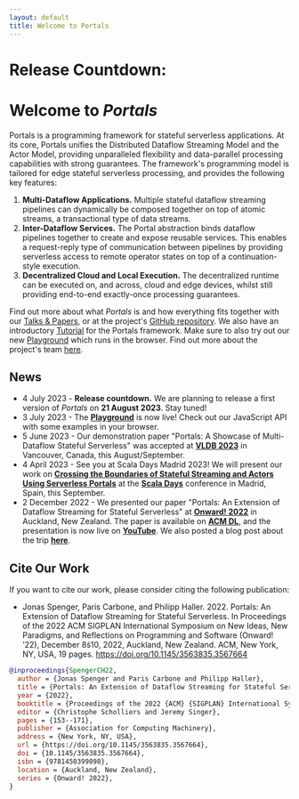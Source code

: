 ```yaml
---
layout: default
title: Welcome to Portals
---
```


# Release Countdown: <span id="countdown"></span>

# Welcome to *Portals*

Portals is a programming framework for stateful serverless applications. At its core, Portals unifies the Distributed Dataflow Streaming Model and the Actor Model, providing unparalleled flexibility and data-parallel processing capabilities with strong guarantees. The framework's programming model is tailored for edge stateful serverless processing, and provides the following key features:

1. **Multi-Dataflow Applications.** Multiple stateful dataflow streaming pipelines can dynamically be composed together on top of atomic streams, a transactional type of data streams.
2. **Inter-Dataflow Services.** The Portal abstraction binds dataflow pipelines together to create and expose reusable services. This enables a request-reply type of communication between pipelines by providing serverless access to remote operator states on top of a continuation-style execution.
3. **Decentralized Cloud and Local Execution.** The decentralized runtime can be executed on, and across, cloud and edge devices, whilst still providing end-to-end exactly-once processing guarantees.

Find out more about what *Portals* is and how everything fits together with our [Talks & Papers](/talks-&-papers), or at the project's [GitHub repository](https://github.com/portals-project). We also have an introductory [Tutorial](/tutorial) for the Portals framework. Make sure to also try out our new [Playground](https://www.portals-project.org/playground/) which runs in the browser. Find out more about the project's team [here](/team).

## News

* 4 July 2023 - **<span class="portals">Release countdown.</span>** We are planning to release a first version of *Portals* on **<span class="portals">21 August 2023</span>**. Stay tuned!
* 3 July 2023 - The **[Playground](https://www.portals-project.org/playground/)** is now live! Check out our JavaScript API with some examples in your browser.
* 5 June 2023 - Our demonstration paper "Portals: A Showcase of Multi-Dataflow Stateful Serverless" was accepted at **[VLDB 2023](https://vldb.org/2023)** in Vancouver, Canada, this August/September.
* 4 April 2023 - See you at Scala Days Madrid 2023! We will present our work on **[Crossing the Boundaries of Stateful Streaming and Actors Using Serverless Portals](https://scaladays.org/madrid-2023/crossing-the-boundaries-of-stateful-streaming-and-actors-using-serverless-portals)** at the **[Scala Days](https://scaladays.org/)** conference in Madrid, Spain, this September.
* 2 December 2022 - We presented our paper "Portals: An Extension of Dataflow Streaming for Stateful Serverless" at **[Onward! 2022](https://2022.splashcon.org/track/splash-2022-Onward-papers)** in Auckland, New Zealand. The paper is available on **[ACM DL](https://dl.acm.org/doi/abs/10.1145/3563835.3567664)**, and the presentation is now live on **[YouTube](https://www.youtube.com/watch?v=LyLNjtENti4)**. We also posted a blog post about the trip **[here](/blog/onward-splash-22)**.

## Cite Our Work

If you want to cite our work, please consider citing the following publication:

* Jonas Spenger, Paris Carbone, and Philipp Haller. 2022. Portals: An Extension of Dataflow Streaming for Stateful Serverless. In Proceedings of the 2022 ACM SIGPLAN International Symposium on New Ideas, New Paradigms, and Reflections on Programming and Software (Onward! ’22), December 8ś10, 2022, Auckland, New Zealand. ACM, New York, NY, USA, 19 pages. https://doi.org/10.1145/3563835.3567664


<link rel="stylesheet" href="https://cdnjs.cloudflare.com/ajax/libs/highlight.js/10.7.2/styles/stackoverflow-light.min.css" integrity="sha512-cG1IdFxqipi3gqLmksLtuk13C+hBa57a6zpWxMeoY3Q9O6ooFxq50DayCdm0QrDgZjMUn23z/0PMZlgft7Yp5Q==" crossorigin="anonymous" />

<script src="https://cdnjs.cloudflare.com/ajax/libs/highlight.js/10.7.1/highlight.min.js" integrity="sha512-d00ajEME7cZhepRqSIVsQVGDJBdZlfHyQLNC6tZXYKTG7iwcF8nhlFuppanz8hYgXr8VvlfKh4gLC25ud3c90A==" crossorigin="anonymous"></script>
<script>hljs.highlightAll();</script>

```bibtex
@inproceedings{SpengerCH22,
  author = {Jonas Spenger and Paris Carbone and Philipp Haller},
  title = {Portals: An Extension of Dataflow Streaming for Stateful Serverless},
  year = {2022},
  booktitle = {Proceedings of the 2022 {ACM} {SIGPLAN} International Symposium on New Ideas, New Paradigms, and Reflections on Programming and Software, Onward! 2022, Auckland, New Zealand, December 8-10, 2022},
  editor = {Christophe Scholliers and Jeremy Singer},
  pages = {153--171},
  publisher = {Association for Computing Machinery},
  address = {New York, NY, USA},
  url = {https://doi.org/10.1145/3563835.3567664},
  doi = {10.1145/3563835.3567664},
  isbn = {9781450399098},
  location = {Auckland, New Zealand},
  series = {Onward! 2022},
}
```

<!-- release countdown script -->
<script>
let date = new Date("Aug 21, 2023").getTime();
let x = setInterval(function() {
  let now = new Date().getTime();
  let diff = date - now;
  let days = Math.floor(diff / (1000 * 60 * 60 * 24));
  let hours = Math.floor((diff % (1000 * 60 * 60 * 24)) / (1000 * 60 * 60));
  let minutes = Math.floor((diff % (1000 * 60 * 60)) / (1000 * 60));
  let seconds = Math.floor((diff % (1000 * 60)) / 1000);
  document.getElementById("countdown").innerHTML = days + "d " + hours + "h "
  + minutes + "m " + seconds + "s ";
}, 1000);
</script>